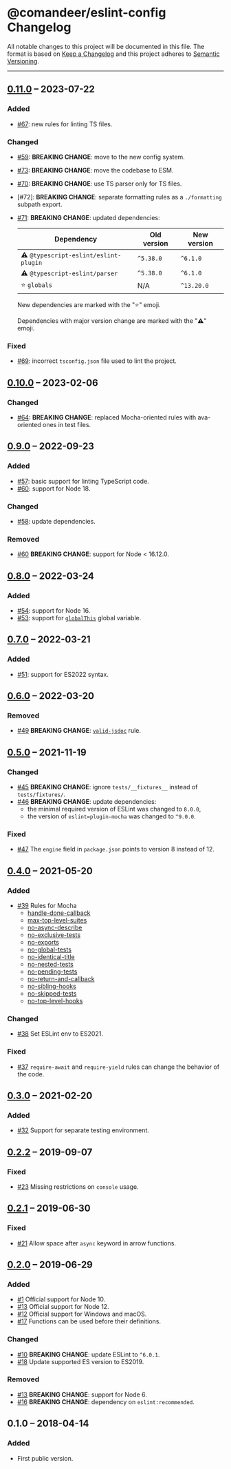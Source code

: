 # @comandeer/eslint-config Changelog

All notable changes to this project will be documented in this file.
The format is based on [Keep a Changelog](http://keepachangelog.com/)
and this project adheres to [Semantic Versioning](http://semver.org/).

---

## [0.11.0] – 2023-07-22
### Added
* [#67]: new rules for linting TS files.

### Changed
* [#59]: **BREAKING CHANGE**: move to the new config system.
* [#73]: **BREAKING CHANGE**: move the codebase to ESM.
* [#70]: **BREAKING CHANGE**: use TS parser only for TS files.
* [#72]: **BREAKING CHANGE**: separate formatting rules as a `./formatting` subpath export.
* [#71]: **BREAKING CHANGE**: updated dependencies:

	| Dependency                           | Old version | New version |
	| ------------------------------------ | ----------- | ----------- |
	| ⚠️ `@typescript-eslint/eslint-plugin` | `^5.38.0`   | `^6.1.0`    |
	| ⚠️ `@typescript-eslint/parser`        | `^5.38.0`   | `^6.1.0`    |
	| ⭐ `globals`                          | N/A         | `^13.20.0`  |

	New dependencies are marked with the "⭐" emoji.

	Dependencies with major version change are marked with the "⚠️" emoji.

### Fixed
* [#69]: incorrect `tsconfig.json` file used to lint the project.

## [0.10.0] – 2023-02-06

### Changed
* [#64]: **BREAKING CHANGE**: replaced Mocha-oriented rules with ava-oriented ones in test files.

## [0.9.0] – 2022-09-23
### Added
* [#57]: basic support for linting TypeScript code.
* [#60]: support for Node 18.

### Changed
* [#58]: update dependencies.

### Removed
* [#60] **BREAKING CHANGE**: support for Node < 16.12.0.

## [0.8.0] – 2022-03-24
### Added
* [#54]: support for Node 16.
* [#53]: support for [`globalThis`](https://developer.mozilla.org/en-US/docs/Web/JavaScript/Reference/Global_Objects/globalThis) global variable.

## [0.7.0] – 2022-03-21
### Added
* [#51]: support for ES2022 syntax.

## [0.6.0] – 2022-03-20
### Removed
* [#49] **BREAKING CHANGE**: [`valid-jsdoc`](https://eslint.org/docs/rules/valid-jsdoc) rule.

## [0.5.0] – 2021-11-19
### Changed
* [#45] **BREAKING CHANGE**: ignore `tests/__fixtures__` instead of `tests/fixtures/`.
* [#46] **BREAKING CHANGE**: update dependencies:
	* the minimal required version of ESLint was changed to `8.0.0`,
	* the version of `eslint=plugin-mocha` was changed to `^9.0.0`.

### Fixed
* [#47] The `engine` field in `package.json` points to version 8 instead of 12.

## [0.4.0] – 2021-05-20
### Added
* [#39] Rules for Mocha
	* [handle-done-callback](https://github.com/lo1tuma/eslint-plugin-mocha/blob/master/docs/rules/handle-done-callback.md)
	* [max-top-level-suites](https://github.com/lo1tuma/eslint-plugin-mocha/blob/master/docs/rules/max-top-level-suites.md)
	* [no-async-describe](https://github.com/lo1tuma/eslint-plugin-mocha/blob/master/docs/rules/no-async-describe.md)
	* [no-exclusive-tests](https://github.com/lo1tuma/eslint-plugin-mocha/blob/master/docs/rules/no-exclusive-tests.md)
	* [no-exports](https://github.com/lo1tuma/eslint-plugin-mocha/blob/master/docs/rules/no-exports.md)
	* [no-global-tests](https://github.com/lo1tuma/eslint-plugin-mocha/blob/master/docs/rules/no-global-tests.md)
	* [no-identical-title](https://github.com/lo1tuma/eslint-plugin-mocha/blob/master/docs/rules/no-identical-title.md)
	* [no-nested-tests](https://github.com/lo1tuma/eslint-plugin-mocha/blob/master/docs/rules/no-nested-tests.md)
	* [no-pending-tests](https://github.com/lo1tuma/eslint-plugin-mocha/blob/master/docs/rules/no-pending-tests.md)
	* [no-return-and-callback](https://github.com/lo1tuma/eslint-plugin-mocha/blob/master/docs/rules/no-return-and-callback.md)
	* [no-sibling-hooks](https://github.com/lo1tuma/eslint-plugin-mocha/blob/master/docs/rules/no-sibling-hooks.md)
	* [no-skipped-tests](https://github.com/lo1tuma/eslint-plugin-mocha/blob/master/docs/rules/no-skipped-tests.md)
	* [no-top-level-hooks](https://github.com/lo1tuma/eslint-plugin-mocha/blob/master/docs/rules/no-top-level-hooks.md)

### Changed
* [#38] Set ESLint env to ES2021.

### Fixed
* [#37] `require-await` and `require-yield` rules can change the behavior of the code.

## [0.3.0] – 2021-02-20
### Added
* [#32] Support for separate testing environment.

## [0.2.2] – 2019-09-07
### Fixed
* [#23] Missing restrictions on `console` usage.

## [0.2.1] – 2019-06-30
### Fixed
* [#21] Allow space after `async` keyword in arrow functions.

## [0.2.0] – 2019-06-29
### Added
* [#1] Official support for Node 10.
* [#13] Official support for Node 12.
* [#12] Official support for Windows and macOS.
* [#17] Functions can be used before their definitions.

### Changed
* [#10] **BREAKING CHANGE**: update ESLint to `^6.0.1`.
* [#18] Update supported ES version to ES2019.

### Removed
* [#13] **BREAKING CHANGE**: support for Node 6.
* [#16] **BREAKING CHANGE**: dependency on `eslint:recommended`.

## 0.1.0 – 2018-04-14
### Added
* First public version.

[#1]: https://github.com/Comandeer/eslint-config/issues/1
[#10]: https://github.com/Comandeer/eslint-config/pull/10
[#12]: https://github.com/Comandeer/eslint-config/issues/12
[#13]: https://github.com/Comandeer/eslint-config/issues/13
[#16]: https://github.com/Comandeer/eslint-config/issues/16
[#17]: https://github.com/Comandeer/eslint-config/issues/17
[#18]: https://github.com/Comandeer/eslint-config/issues/18
[#21]: https://github.com/Comandeer/eslint-config/issues/21
[#23]: https://github.com/Comandeer/eslint-config/issues/23
[#32]: https://github.com/Comandeer/eslint-config/issues/32
[#37]: https://github.com/Comandeer/eslint-config/issues/37
[#38]: https://github.com/Comandeer/eslint-config/issues/38
[#39]: https://github.com/Comandeer/eslint-config/issues/39
[#45]: https://github.com/Comandeer/eslint-config/issues/45
[#46]: https://github.com/Comandeer/eslint-config/issues/46
[#47]: https://github.com/Comandeer/eslint-config/issues/47
[#49]: https://github.com/Comandeer/eslint-config/issues/49
[#51]: https://github.com/Comandeer/eslint-config/issues/51
[#53]: https://github.com/Comandeer/eslint-config/issues/53
[#54]: https://github.com/Comandeer/eslint-config/issues/54
[#57]: https://github.com/Comandeer/eslint-config/issues/57
[#58]: https://github.com/Comandeer/eslint-config/issues/58
[#59]: https://github.com/Comandeer/eslint-config/issues/59
[#60]: https://github.com/Comandeer/eslint-config/issues/60
[#64]: https://github.com/Comandeer/eslint-config/issues/64
[#67]: https://github.com/Comandeer/eslint-config/issues/67
[#69]: https://github.com/Comandeer/eslint-config/issues/69
[#70]: https://github.com/Comandeer/eslint-config/issues/70
[#71]: https://github.com/Comandeer/eslint-config/issues/71
[#73]: https://github.com/Comandeer/eslint-config/issues/73

[0.11.0]: https://github.com/Comandeer/rollup-plugin-babel-minify/compare/v0.10.0...v0.11.0
[0.10.0]: https://github.com/Comandeer/rollup-plugin-babel-minify/compare/v0.9.0...v0.10.0
[0.9.0]: https://github.com/Comandeer/rollup-plugin-babel-minify/compare/v0.8.0...v0.9.0
[0.8.0]: https://github.com/Comandeer/rollup-plugin-babel-minify/compare/v0.7.0...v0.8.0
[0.7.0]: https://github.com/Comandeer/rollup-plugin-babel-minify/compare/v0.6.0...v0.7.0
[0.6.0]: https://github.com/Comandeer/rollup-plugin-babel-minify/compare/v0.5.0...v0.6.0
[0.5.0]: https://github.com/Comandeer/rollup-plugin-babel-minify/compare/v0.4.0...v0.5.0
[0.4.0]: https://github.com/Comandeer/rollup-plugin-babel-minify/compare/v0.3.0...v0.4.0
[0.3.0]: https://github.com/Comandeer/rollup-plugin-babel-minify/compare/v0.2.2...v0.3.0
[0.2.2]: https://github.com/Comandeer/rollup-plugin-babel-minify/compare/v0.2.1...v0.2.2
[0.2.1]: https://github.com/Comandeer/rollup-plugin-babel-minify/compare/v0.2.0...v0.2.1
[0.2.0]: https://github.com/Comandeer/rollup-plugin-babel-minify/compare/v0.1.0...v0.2.0
